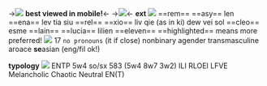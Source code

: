 ->[![](https://media.discordapp.net/attachments/906097749911543859/1050093589125931078/Superimposed1670432191829.png)](https://rentry.co/ominous)
**best viewed in mobile!**<-
->![](https://cdn.discordapp.com/attachments/923959745713418280/1046623755541159956/image09.png)<-
**ext ![](https://cdn.discordapp.com/attachments/923959745713418280/1046626848152485938/9226e5d1.gif)** ==rem== ==asy== len ==ena== lev tia siu ==rel== ==xio== liv qie (as in ki) dew vei sol ==cleo== esme ==lain== ==lucia== lilien ==eleven==
==highlighted== means more preferred!
![](https://cdn.discordapp.com/attachments/923959745713418280/1046626848752287825/c0ac0382.gif) 17 `no pronouns` (it if close)
nonbinary agender transmasculine aroace
**se**asian (eng/fil ok!)

**typology** ![](https://cdn.discordapp.com/attachments/923959745713418280/1046626849133961287/0ad07ee3.gif) ENTP 5w4 so/sx 583 (5w4 8w7 3w2) ILI RLOEI LFVE Melancholic Chaotic Neutral EN(T)